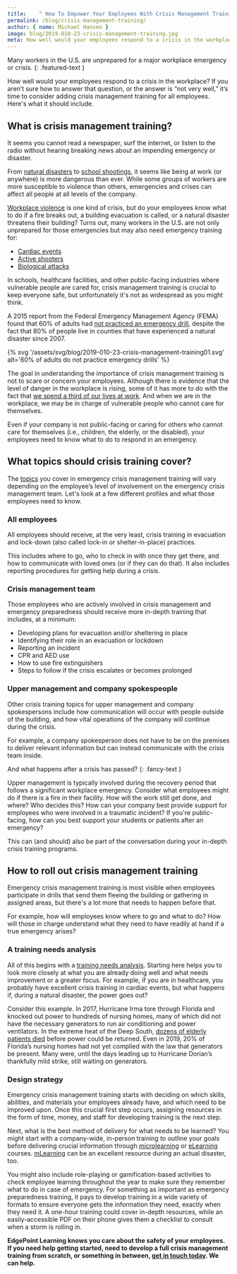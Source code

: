 ```yaml
---
title:    " How To Empower Your Employees With Crisis Management Training"
permalink: /blog/crisis-management-training/
author: { name: Michael Hansen }
image: blog/2019-010-23-crisis-management-training.jpg
meta: How well would your employees respond to a crisis in the workplace? If the answer is “not very well,” it’s time to develop crisis management training. Here's how.
---
```


Many workers in the U.S. are unprepared for a major workplace emergency or crisis. 
{: .featured-text }

How well would your employees respond to a crisis in the workplace? If you aren’t sure how to answer that question, or the answer is “not very well,” it’s time to consider adding crisis management training for all employees. Here's what it should include. 

## What is crisis management training?

It seems you cannot read a newspaper, surf the internet, or listen to the radio without hearing breaking news about an impending emergency or disaster. 

From [natural disasters](https://www.iii.org/fact-statistic/facts-statistics-us-catastrophes) to [school shootings](https://everytownresearch.org/gunfire-in-school/), it seems like being at work (or anywhere) is more dangerous than ever. While some groups of workers are more susceptible to violence than others, emergencies and crises can affect all people at all levels of the company. 

[Workplace violence](/blog/workplace-violence-prevention/) is one kind of crisis, but do your employees know what to do if a fire breaks out, a building evacuation is called, or a natural disaster threatens their building? Turns out, many workers in the U.S. are not only unprepared for those emergencies but may also need emergency training for:

* [Cardiac events](https://www.ishn.com/articles/108703-survey-us-workers-unprepared-for-workplace-cardiac-emergencies)
* [Active shooters](https://www.everbridge.com/newsroom/article/survey-businesses-overwhelmingly-concerned-active-shooters-workplace-unprepared/)
* [Biological attacks](https://www.weforum.org/agenda/2019/03/our-economy-is-woefully-underprepared-for-biological-threats/)

In schools, healthcare facilities, and other public-facing industries where vulnerable people are cared for, crisis management training is crucial to keep everyone safe, but unfortunately it's not as widespread as you might think. 

A 2015 report from the Federal Emergency Management Agency (FEMA) found that 60% of adults had [not practiced an emergency drill](https://www.fema.gov/news-release/2015/04/28/sixty-percent-americans-not-practicing-disaster-fema-urges-everyone-prepare), despite the fact that 80% of people live in counties that have experienced a natural disaster since 2007.

{% svg '/assets/svg/blog/2019-010-23-crisis-management-training01.svg' alt='60% of adults do not practice emergency drills' %}

The goal in understanding the importance of crisis management training is not to scare or concern your employees. Although there is evidence that the level of danger in the workplace is rising, some of it has more to do with the fact that [we spend a third of our lives at work](https://www.gettysburg.edu/news/stories?id=79db7b34-630c-4f49-ad32-4ab9ea48e72b&pageTitle=1%2F3+of+your+life+is+spent+at+work). And when we are in the workplace, we may be in charge of vulnerable people who cannot care for themselves.

Even if your company is not public-facing or caring for others who cannot care for themselves (i.e., children, the elderly, or the disabled), your employees need to know what to do to respond in an emergency.

## What topics should crisis training cover? 

The [topics](https://www.ready.gov/business/implementation/training) you cover in emergency crisis management training will vary depending on the employee’s level of involvement on the emergency crisis management team. Let's look at a few different profiles and what those employees need to know. 

### All employees

All employees should receive, at the very least, crisis training in evacuation and lock-down (also called lock-in or shelter-in-place) practices. 

This includes where to go, who to check in with once they get there, and how to communicate with loved ones (or if they can do that). It also includes reporting procedures for getting help during a crisis. 

### Crisis management team

Those employees who are actively involved in crisis management and emergency preparedness should receive more in-depth training that includes, at a minimum:

* Developing plans for evacuation and/or sheltering in place
* Identifying their role in an evacuation or lockdown
* Reporting an incident
* CPR and AED use
* How to use fire extinguishers
* Steps to follow if the crisis escalates or becomes prolonged

### Upper management and company spokespeople

Other crisis training topics for upper management and company spokespersons include how communication will occur with people outside of the building, and how vital operations of the company will continue during the crisis. 

For example, a company spokesperson does not have to be on the premises to deliver relevant information but can instead communicate with the crisis team inside.

And what happens after a crisis has passed? 
{: .fancy-text }

Upper management is typically involved during the recovery period that follows a significant workplace emergency. Consider what employees might do if there is a fire in their facility. How will the work still get done, and where? Who decides this? How can your company best provide support for employees who were involved in a traumatic incident? If you're public-facing, how can you best support your students or patients after an emergency?

This can (and should) also be part of the conversation during your in-depth crisis training programs.

## How to roll out crisis management training 

Emergency crisis management training is most visible when employees participate in drills that send them fleeing the building or gathering in assigned areas, but there's a lot more that needs to happen before that. 

For example, how will employees know where to go and what to do? How will those in charge understand what they need to have readily at hand if a true emergency arises?

### A training needs analysis

All of this begins with a [training needs analysis](/blog/how-to-identify-training-needs-of-employees/). Starting here helps you to look more closely at what you are already doing well and what needs improvement or a greater focus. For example, if you are in healthcare, you probably have excellent crisis training in cardiac events, but what happens if, during a natural disaster, the power goes out? 

Consider this example. In 2017, Hurricane Irma tore through Florida and knocked out power to hundreds of nursing homes, many of which did not have the necessary generators to run air conditioning and power ventilators. In the extreme heat of the Deep South, [dozens of elderly patients died](https://www.reuters.com/article/us-storm-dorian-nursing-homes/as-dorian-nears-florida-nursing-homes-face-heat-for-lacking-generators-idUSKCN1VK2AA) before power could be returned. Even in 2019, 20% of Florida’s nursing homes had not yet complied with the law that generators be present. Many were, until the days leading up to Hurricane Dorian’s thankfully mild strike, still waiting on generators.

### Design strategy

Emergency crisis management training starts with deciding on which skills, abilities, and materials your employees already have, and which need to be improved upon. Once this crucial first step occurs, assigning resources in the form of time, money, and staff for developing training is the next step. 

Next, what is the best method of delivery for what needs to be learned? You might start with a company-wide, in-person training to outline your goals before delivering crucial information through [microlearning](/blog/types-of-microlearning/) or [eLearning](/blog/create-elearning-faster/) courses. [mLearning](/blog/what-is-mlearning/) can be an excellent resource during an actual disaster, too. 

You might also include role-playing or gamification-based activities to check employee learning throughout the year to make sure they remember what to do in case of emergency. For something as important as emergency preparedness training, it pays to develop training in a wide variety of formats to ensure everyone gets the information they need, exactly when they need it. A one-hour training could cover in-depth resources, while an easily-accessible PDF on their phone gives them a checklist to consult when a storm is rolling in. 

<strong>EdgePoint Learning knows you care about the safety of your employees. If you need help getting started, need to develop a full crisis management training from scratch, or something in between, [get in touch today](/contact/). We can help.</strong>